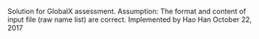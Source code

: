 Solution for GlobalX assessment.
Assumption: The format and content of input file (raw name list) are correct.
Implemented by Hao Han
October 22, 2017
